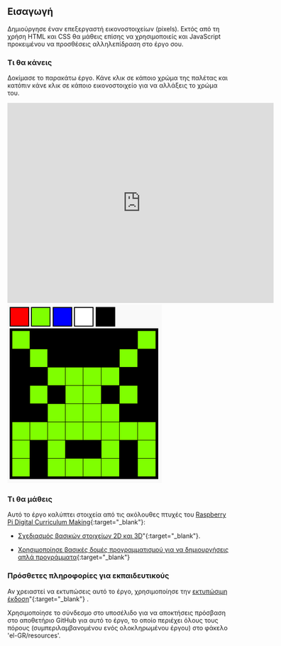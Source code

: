 ## Εισαγωγή

Δημιούργησε έναν επεξεργαστή εικονοστοιχείων (pixels). Εκτός από τη χρήση HTML και CSS θα μάθεις επίσης να χρησιμοποιείς και JavaScript προκειμένου να προσθέσεις αλληλεπίδραση στο έργο σου.

### Τι θα κάνεις

Δοκίμασε το παρακάτω έργο. Κάνε κλικ σε κάποιο χρώμα της παλέτας και κατόπιν κάνε κλικ σε κάποιο εικονοστοιχείο για να αλλάξεις το χρώμα του.

<div class="trinket">
  <iframe src="https://trinket.io/embed/html/0e102a306b?outputOnly=true&start=result" width="600" height="450" frameborder="0" marginwidth="0" marginheight="0" allowfullscreen>
  </iframe>
  <img src="images/pixel-art-final.png">
</div>

### Τι θα μάθεις

Αυτό το έργο καλύπτει στοιχεία από τις ακόλουθες πτυχές του [Raspberry Pi Digital Curriculum Making](https://rpf.io/curriculum){:target="_blank"}:

+ [Σχεδιασμός βασικών στοιχείων 2D και 3D](https://www.raspberrypi.org/curriculum/design/creator)"{:target="_blank"}.

+ [Χρησιμοποίησε βασικές δομές προγραμματισμού για να δημιουργήσεις απλά προγράμματα](https://www.raspberrypi.org/curriculum/programming/creator){:target="_blank"}

### Πρόσθετες πληροφορίες για εκπαιδευτικούς

Αν χρειαστεί να εκτυπώσεις αυτό το έργο, χρησιμοποίησε την [εκτυπώσιμη έκδοση](https://projects.raspberrypi.org/el-GR/projects/pixel-art/print)"{:target="_blank"} .

Χρησιμοποίησε το σύνδεσμο στο υποσέλιδο για να αποκτήσεις πρόσβαση στο αποθετήριο GitHub για αυτό το έργο, το οποίο περιέχει όλους τους πόρους (συμπεριλαμβανομένου ενός ολοκληρωμένου έργου) στο φάκελο 'el-GR/resources'.
